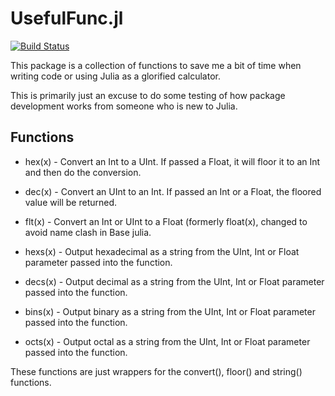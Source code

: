 # UsefulFunc.jl

[![Build Status](https://github.com/dna1000/UsefulFunc.jl/actions/workflows/CI.yml/badge.svg?branch=main)](https://github.com/dna1000/UsefulFunc.jl/actions/workflows/CI.yml?query=branch%3Amain)

This package is a collection of functions to save me a bit of time when writing code or using Julia as a glorified calculator.

This is primarily just an excuse to do some testing of how package development works from someone who is new to Julia.

## Functions
* hex(x) - Convert an Int to a UInt. If passed a Float, it will floor it to an Int and then do the conversion.
* dec(x) - Convert an UInt to an Int. If passed an Int or a Float, the floored value will be returned.
* flt(x) - Convert an Int or UInt to a Float (formerly float(x), changed to avoid name clash in Base julia.

* hexs(x) - Output hexadecimal as a string from the UInt, Int or Float parameter passed into the function.
* decs(x) - Output decimal as a string from the UInt, Int or Float parameter passed into the function.
* bins(x) - Output binary as a string from the UInt, Int or Float parameter passed into the function.
* octs(x) - Output octal as a string from the UInt, Int or Float parameter passed into the function.

These functions are just wrappers for the convert(), floor() and string() functions.

